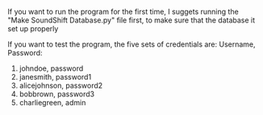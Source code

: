 If you want to run the program for the first time, I suggets running the "Make SoundShift Database.py" file first, to make sure that the database it set up properly

If you want to test the program, the five sets of credentials are:
Username, Password:
1. johndoe, password
2. janesmith, password1
3. alicejohnson, password2
4. bobbrown, password3
5. charliegreen, admin
